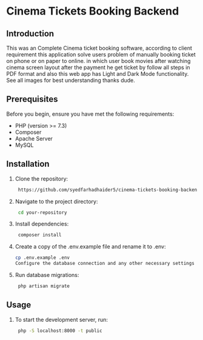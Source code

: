 # Cinema Tickets Booking Backend

## Introduction
This was an Complete Cinema ticket booking software, according to client requirement this application solve users problem of manually booking ticket on phone or on paper to online. in which user book movies after watching cinema screen layout after the payment he get ticket by follow all steps in PDF format and also this web app has Light and Dark Mode functionality. See all images for best understanding thanks dude.

## Prerequisites

Before you begin, ensure you have met the following requirements:

- PHP (version >= 7.3)
- Composer
- Apache Server
- MySQL

## Installation

1. Clone the repository:

   ```bash
    https://github.com/syedfarhadhaider5/cinema-tickets-booking-backend
2. Navigate to the project directory:
   ```bash
    cd your-repository
3. Install dependencies:
   ```bash
    composer install
4. Create a copy of the .env.example file and rename it to .env:
    ```bash
    cp .env.example .env
    Configure the database connection and any other necessary settings in the .env file.
5. Run database migrations:
   ```bash
    php artisan migrate
## Usage
1. To start the development server, run:
   ```bash
    php -S localhost:8000 -t public

